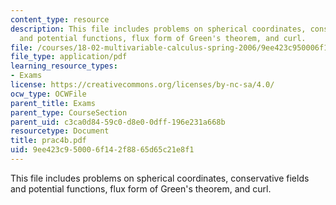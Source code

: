 ```yaml
---
content_type: resource
description: This file includes problems on spherical coordinates, conservative fields
  and potential functions, flux form of Green's theorem, and curl.
file: /courses/18-02-multivariable-calculus-spring-2006/9ee423c950006f142f8865d65c21e8f1_prac4b.pdf
file_type: application/pdf
learning_resource_types:
- Exams
license: https://creativecommons.org/licenses/by-nc-sa/4.0/
ocw_type: OCWFile
parent_title: Exams
parent_type: CourseSection
parent_uid: c3ca0d84-59c0-d8e0-0dff-196e231a668b
resourcetype: Document
title: prac4b.pdf
uid: 9ee423c9-5000-6f14-2f88-65d65c21e8f1
---
```

This file includes problems on spherical coordinates, conservative fields and potential functions, flux form of Green's theorem, and curl.